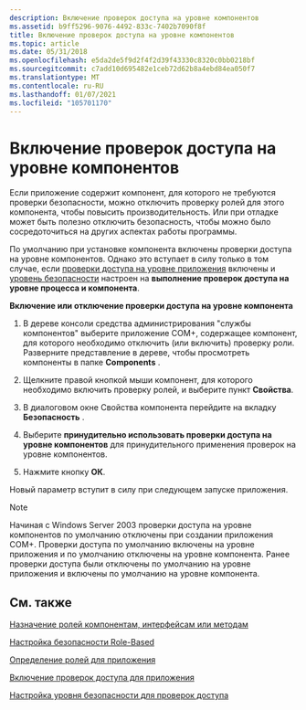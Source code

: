 ```yaml
---
description: Включение проверок доступа на уровне компонентов
ms.assetid: b9ff5296-9076-4492-833c-7402b7090f8f
title: Включение проверок доступа на уровне компонентов
ms.topic: article
ms.date: 05/31/2018
ms.openlocfilehash: e5da2de5f9d2f4f2d39f43330c8320c0bb0218bf
ms.sourcegitcommit: c7add10d695482e1ceb72d62b8a4ebd84ea050f7
ms.translationtype: MT
ms.contentlocale: ru-RU
ms.lasthandoff: 01/07/2021
ms.locfileid: "105701170"
---
```

# <a name="enabling-access-checks-at-the-component-level"></a>Включение проверок доступа на уровне компонентов

Если приложение содержит компонент, для которого не требуются проверки безопасности, можно отключить проверку ролей для этого компонента, чтобы повысить производительность. Или при отладке может быть полезно отключить безопасность, чтобы можно было сосредоточиться на других аспектах работы программы.

По умолчанию при установке компонента включены проверки доступа на уровне компонентов. Однако это вступает в силу только в том случае, если [проверки доступа на уровне приложения](enabling-access-checks-for-an-application.md) включены и [уровень безопасности](setting-a-security-level-for-access-checks.md) настроен на **выполнение проверок доступа на уровне процесса и компонента**.

**Включение или отключение проверки доступа на уровне компонента**

1.  В дереве консоли средства администрирования "службы компонентов" выберите приложение COM+, содержащее компонент, для которого необходимо отключить (или включить) проверку роли. Разверните представление в дереве, чтобы просмотреть компоненты в папке **Components** .

2.  Щелкните правой кнопкой мыши компонент, для которого необходимо включить проверку ролей, и выберите пункт **Свойства**.

3.  В диалоговом окне Свойства компонента перейдите на вкладку **Безопасность** .

4.  Выберите **принудительно использовать проверки доступа на уровне компонентов** для принудительного применения проверок на уровне компонентов.

5.  Нажмите кнопку **ОК**.

Новый параметр вступит в силу при следующем запуске приложения.

> [!Note]  
> Начиная с Windows Server 2003 проверки доступа на уровне компонентов по умолчанию отключены при создании приложения COM+. Проверки доступа по умолчанию включены на уровне приложения и по умолчанию отключены на уровне компонента. Ранее проверки доступа были отключены по умолчанию на уровне приложения и включены по умолчанию на уровне компонента.

 

## <a name="related-topics"></a>См. также

<dl> <dt>

[Назначение ролей компонентам, интерфейсам или методам](assigning-roles-to-components--interfaces--or-methods.md)
</dt> <dt>

[Настройка безопасности Role-Based](configuring-role-based-security.md)
</dt> <dt>

[Определение ролей для приложения](defining-roles-for-an-application.md)
</dt> <dt>

[Включение проверок доступа для приложения](enabling-access-checks-for-an-application.md)
</dt> <dt>

[Настройка уровня безопасности для проверок доступа](setting-a-security-level-for-access-checks.md)
</dt> </dl>

 

 



